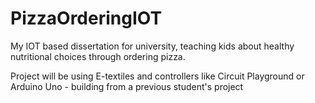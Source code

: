 # PizzaOrderingIOT
My IOT based dissertation for university, teaching kids about healthy nutritional choices through ordering pizza.


Project will be using E-textiles and controllers like Circuit Playground or Arduino Uno - building from a previous student's project
